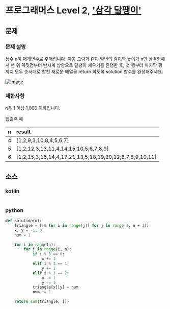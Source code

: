 # 프로그래머스 Level 2, ['삼각 달팽이'](https://programmers.co.kr/learn/courses/30/lessons/68645)

## 문제

### 문제 설명

정수 n이 매개변수로 주어집니다. 다음 그림과 같이 밑변의 길이와 높이가 n인 삼각형에서 맨 위 꼭짓점부터 반시계 방향으로 달팽이 채우기를 진행한 후, 첫 행부터 마지막 행까지 모두 순서대로 합친 새로운 배열을 return 하도록 solution 함수를 완성해주세요.

![image](https://user-images.githubusercontent.com/39554623/139251470-336e8aa8-a7d0-44da-bb75-200e239ab10d.png)

### 제한사항

n은 1 이상 1,000 이하입니다.

입출력 예

|n	|result|
|:--|:--|
|4	|[1,2,9,3,10,8,4,5,6,7]|
|5	|[1,2,12,3,13,11,4,14,15,10,5,6,7,8,9]|
|6	|[1,2,15,3,16,14,4,17,21,13,5,18,19,20,12,6,7,8,9,10,11]|

## 소스

### kotlin

```kotlin

```

### python

```python
def solution(n):
    triangle = [[0 for i in range(j)] for j in range(1, n + 1)]
    x, y = -1, 0
    num = 1
    
    for i in range(n):
        for j in range(i, n):
            if i % 3 == 0:
                x += 1
            elif i % 3 == 1:
                y += 1
            elif i % 3 == 2:
                x -= 1
                y -= 1
            triangle[x][y] = num
            num += 1
    
    return sum(triangle, [])
```
